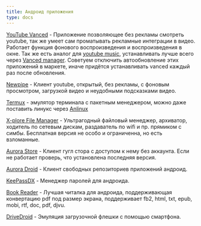 ```yaml
---
title: Андроид приложения
type: docs
---
```



[YouTube Vanced](https://4pda.ru/forum/index.php?showtopic=916464) - Приложение позволяющее без рекламы смотреть youtube, так же умеет сам проматывать рекламные интеграции в видео. Работает функция фонового воспроизведения и воспроизведения в окне. Так же есть аналог для [youtube music](https://4pda.ru/forum/index.php?showtopic=916464), устанавливать лучше всего через [Vanced manager](https://4pda.ru/forum/index.php?showtopic=997981&st=0). Советуем отключить автообновление этих приложений в маркете, иначе придётся устанавливать vanced каждый раз после обновления.

[Newpipe](https://newpipe.net/) - Клиент youtube, открытый, без рекламы, с фоновым просмотром, загрузкой видео и неудобными подсказками видео.

[Termux](https://4pda.ru/forum/index.php?showtopic=741456) - эмулятор терминала с пакетным менеджером, можно даже поставить линукс через [Anlinux](https://4pda.ru/forum/index.php?showtopic=928073)

[X-plore File Manager](https://4pda.ru/forum/index.php?showtopic=178924&st=0#entry4836252) - Ультрагодный файловый менеджер, архиватор, ходитель по сетевым дискам, раздаватель по wifi и пр. прямиком с симбы. Бесплатная версия не особо и ограниченна, но есть взломанные. 

[Aurora Store](https://4pda.ru/forum/index.php?showtopic=887569) - Клиент гугл стора с доступом к нему без аккаунта. Если не работает проверь, что установлена последняя версия.

[Aurora Droid](https://4pda.ru/forum/index.php?showtopic=949744) - Клиент свободных репозиториев приложений андроид.

[KeePassDX](https://f-droid.org/ru/packages/com.kunzisoft.keepass.libre/) - Менеджер паролей для андроида.

[Book Reader](https://f-droid.org/ru/packages/com.github.axet.bookreader/) - Лучшая читалка для андроида, поддерживающая конвертацию pdf под размер экрана, поддерживает fb2, html, txt, epub, mobi, rtf, doc, pdf, djvu.

[DriveDroid](https://www.drivedroid.io/) - Эмуляция загрузочной флешки с помощью смартфона.
